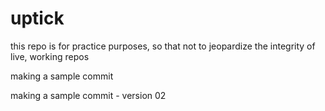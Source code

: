 # uptick
this repo is for practice purposes, so that not to jeopardize the integrity of live, working repos

making a sample commit

making a sample commit - version 02
